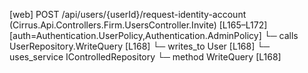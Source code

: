 [web] POST /api/users/{userId}/request-identity-account  (Cirrus.Api.Controllers.Firm.UsersController.Invite)  [L165–L172] [auth=Authentication.UserPolicy,Authentication.AdminPolicy]
  └─ calls UserRepository.WriteQuery [L168]
  └─ writes_to User [L168]
  └─ uses_service IControlledRepository<User>
    └─ method WriteQuery [L168]

